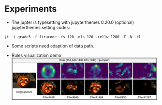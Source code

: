 # Experiments
- The jupter is typesetting with jupyterthemes 0.20.0 (optional)<br>
jupyterthemes setting codes:
```
jt -t grade3 -f firacode -fs 120 -ofs 120 -cellw 1200 -T -N -kl
```
- Some scripts need adaption of data path.

- Rules visualization demo
![](https://github.com/passerby233/VSCMR/blob/master/experiments/rules_visualization.png)
